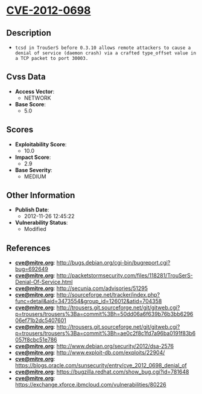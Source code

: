 
# [CVE-2012-0698](http://bugs.debian.org/cgi-bin/bugreport.cgi?bug=692649)

## Description

- `tcsd in TrouSerS before 0.3.10 allows remote attackers to cause a denial of service (daemon crash) via a crafted type_offset value in a TCP packet to port 30003.`

## Cvss Data

- **Access Vector**:
  - NETWORK
- **Base Score**:
  - 5.0

## Scores

- **Exploitability Score**:
  - 10.0
- **Impact Score**:
  - 2.9
- **Base Severity**:
  - MEDIUM

## Other Information

- **Publish Date**:
  - 2012-11-26 12:45:22
- **Vulnerability Status**:
  - Modified

## References

- **cve@mitre.org**: http://bugs.debian.org/cgi-bin/bugreport.cgi?bug=692649
- **cve@mitre.org**: http://packetstormsecurity.com/files/118281/TrouSerS-Denial-Of-Service.html
- **cve@mitre.org**: http://secunia.com/advisories/51295
- **cve@mitre.org**: http://sourceforge.net/tracker/index.php?func=detail&aid=3473554&group_id=126012&atid=704358
- **cve@mitre.org**: http://trousers.git.sourceforge.net/git/gitweb.cgi?p=trousers/trousers%3Ba=commit%3Bh=50dd06a6f639b76b3bb629606ef71b2dc5407601
- **cve@mitre.org**: http://trousers.git.sourceforge.net/git/gitweb.cgi?p=trousers/trousers%3Ba=commit%3Bh=ae0c2f8c1fd7a96ba0191f83b6057f8cbc51e786
- **cve@mitre.org**: http://www.debian.org/security/2012/dsa-2576
- **cve@mitre.org**: http://www.exploit-db.com/exploits/22904/
- **cve@mitre.org**: https://blogs.oracle.com/sunsecurity/entry/cve_2012_0698_denial_of
- **cve@mitre.org**: https://bugzilla.redhat.com/show_bug.cgi?id=781648
- **cve@mitre.org**: https://exchange.xforce.ibmcloud.com/vulnerabilities/80226
